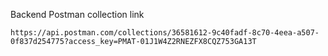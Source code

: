 Backend Postman collection link

```
https://api.postman.com/collections/36581612-9c40fadf-8c70-4eea-a507-0f837d254775?access_key=PMAT-01J1W4Z2RNEZFX8CQZ753GA13T
```
